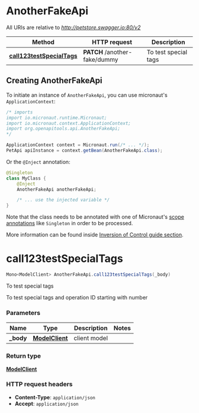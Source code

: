 # AnotherFakeApi

All URIs are relative to *http://petstore.swagger.io:80/v2*

Method | HTTP request | Description
------------- | ------------- | -------------
[**call123testSpecialTags**](AnotherFakeApi.md#call123testSpecialTags) | **PATCH** /another-fake/dummy | To test special tags


## Creating AnotherFakeApi

To initiate an instance of `AnotherFakeApi`, you can use micronaut's `ApplicationContext`:
```java
/* imports
import io.micronaut.runtime.Micronaut;
import io.micronaut.context.ApplicationContext;
import org.openapitools.api.AnotherFakeApi;
*/

ApplicationContext context = Micronaut.run(/* ... */);
PetApi apiInstance = context.getBean(AnotherFakeApi.class);
```

Or the `@Inject` annotation:
```java
@Singleton
class MyClass {
    @Inject
    AnotherFakeApi anotherFakeApi;

    /* ... use the injected variable */
}
```
Note that the class needs to be annotated with one of Micronaut's [scope annotations](https://docs.micronaut.io/latest/guide/#scopes) like `Singleton` in order to be processed.

More information can be found inside [Inversion of Control guide section](https://docs.micronaut.io/latest/guide/#ioc).

<a name="call123testSpecialTags"></a>
# **call123testSpecialTags**
```java
Mono<ModelClient> AnotherFakeApi.call123testSpecialTags(_body)
```

To test special tags

To test special tags and operation ID starting with number

### Parameters
Name | Type | Description  | Notes
------------- | ------------- | ------------- | -------------
 **_body** | [**ModelClient**](ModelClient.md)| client model |


### Return type
[**ModelClient**](ModelClient.md)



### HTTP request headers
 - **Content-Type**: `application/json`
 - **Accept**: `application/json`


